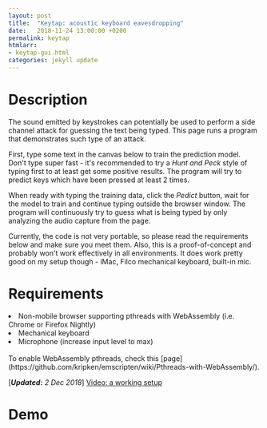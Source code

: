 ```yaml
---
layout: post
title:  "Keytap: acoustic keyboard eavesdropping"
date:   2018-11-24 13:00:00 +0200
permalink: keytap
htmlarr:
- keytap-gui.html
categories: jekyll update
---
```


<h1>Description</h1>

The sound emitted by keystrokes can potentially be used to perform a side channel attack for guessing the text being
typed. This page runs a program that demonstrates such type of an attack.

First, type some text in the canvas below to train the prediction model. Don't type super fast - it's recommended to try
a *Hunt and Peck* style of typing first to at least get some positive results. The program will try to predict keys
which have been pressed at least 2 times.

When ready with typing the training data, click the *Pedict* button, wait for the model to train and continue typing
outside the browser window. The program will continuously try to guess what is being typed by only analyzing the audio
capture from the page.

Currently, the code is not very portable, so please read the requirements below and make sure you meet them.  Also, this
is a proof-of-concept and probably won't work effectively in all environments.  It does work pretty good on my setup
though - iMac, Filco mechanical keyboard, built-in mic.

<h1>Requirements</h1>

<li>Non-mobile browser supporting pthreads with WebAssembly (i.e. Chrome or Firefox Nightly)</li>
<li>Mechanical keyboard</li>
<li>Microphone (increase input level to max)</li>

<br>
To enable WebAssembly pthreads, check this [page](https://github.com/kripken/emscripten/wiki/Pthreads-with-WebAssembly/).

[<i><b>Updated:</b> 2 Dec 2018</i>]
[Video: a working setup](https://www.youtube.com/watch?v=2OjzI9m7W10)

<h1>Demo</h1>
